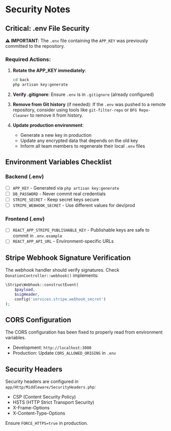 # Security Notes

## Critical: .env File Security

**⚠️ IMPORTANT**: The `.env` file containing the `APP_KEY` was previously committed to the repository.

### Required Actions:

1. **Rotate the APP_KEY immediately**:
   ```bash
   cd back
   php artisan key:generate
   ```

2. **Verify .gitignore**:
   Ensure `.env` is in `.gitignore` (already configured)

3. **Remove from Git history** (if needed):
   If the `.env` was pushed to a remote repository, consider using tools like `git-filter-repo` or `BFG Repo-Cleaner` to remove it from history.

4. **Update production environment**:
   - Generate a new key in production
   - Update any encrypted data that depends on the old key
   - Inform all team members to regenerate their local `.env` files

## Environment Variables Checklist

### Backend (.env)
- [ ] `APP_KEY` - Generated via `php artisan key:generate`
- [ ] `DB_PASSWORD` - Never commit real credentials
- [ ] `STRIPE_SECRET` - Keep secret keys secure
- [ ] `STRIPE_WEBHOOK_SECRET` - Use different values for dev/prod

### Frontend (.env)
- [ ] `REACT_APP_STRIPE_PUBLISHABLE_KEY` - Publishable keys are safe to commit in `.env.example`
- [ ] `REACT_APP_API_URL` - Environment-specific URLs

## Stripe Webhook Signature Verification

The webhook handler should verify signatures. Check `DonationController::webhook()` implements:

```php
\Stripe\Webhook::constructEvent(
    $payload,
    $sigHeader,
    config('services.stripe.webhook_secret')
);
```

## CORS Configuration

The CORS configuration has been fixed to properly read from environment variables.

- Development: `http://localhost:3000`
- Production: Update `CORS_ALLOWED_ORIGINS` in `.env`

## Security Headers

Security headers are configured in `app/Http/Middleware/SecurityHeaders.php`:
- CSP (Content Security Policy)
- HSTS (HTTP Strict Transport Security)
- X-Frame-Options
- X-Content-Type-Options

Ensure `FORCE_HTTPS=true` in production.

